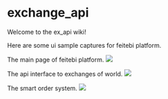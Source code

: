 # exchange_api
Welcome to the ex_api wiki!

Here are some ui sample captures for feitebi platform.

The main page of feitebi platform.
![](https://github.com/feitebi/ex_api/blob/master/UI-sample/main.png)

The api interface to exchanges of world.
![](https://github.com/feitebi/ex_api/blob/master/UI-sample/api.png)

The smart order system.
![](https://github.com/feitebi/ex_api/blob/master/UI-sample/order.png)
